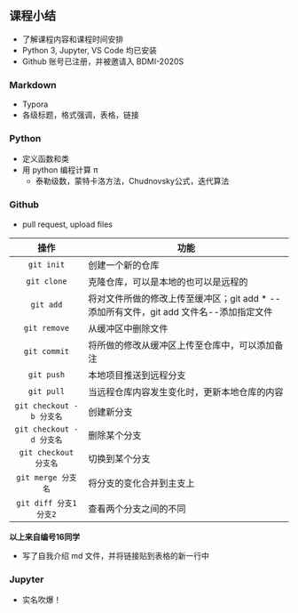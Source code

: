 ## 课程小结

- 了解课程内容和课程时间安排
- Python 3, Jupyter, VS Code 均已安装
- Github 账号已注册，并被邀请入 BDMI-2020S

### Markdown
  - Typora
  - 各级标题，格式强调，表格，链接

### Python
  - 定义函数和类
  - 用 python 编程计算 π
    - 泰勒级数，蒙特卡洛方法，Chudnovsky公式，迭代算法 

### Github
  - pull request, upload files

|  操作  |  功能  |
|  :----:  |  ------  |
| `git init` | 创建一个新的仓库 |
| `git clone` | 克隆仓库，可以是本地的也可以是远程的 |
| `git add` | 将对文件所做的修改上传至缓冲区；git add * --添加所有文件，git add 文件名--添加指定文件 |
| `git remove` | 从缓冲区中删除文件 |
| `git commit` | 将所做的修改从缓冲区上传至仓库中，可以添加备注 |
| `git push` | 本地项目推送到远程分支 |
| `git pull` | 当远程仓库内容发生变化时，更新本地仓库的内容 |
| `git checkout -b 分支名` | 创建新分支 |
| `git checkout -d 分支名` | 删除某个分支 |
| `git checkout 分支名` | 切换到某个分支 |
| `git merge 分支名` | 将分支的变化合并到主支上 |
| `git diff 分支1 分支2` | 查看两个分支之间的不同 |

**以上来自编号16同学**

  - 写了自我介绍 md 文件，并将链接贴到表格的新一行中

### Jupyter
  - 实名吹爆！